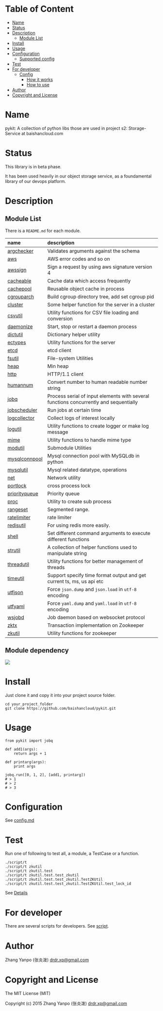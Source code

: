 <!-- START doctoc generated TOC please keep comment here to allow auto update -->
<!-- DON'T EDIT THIS SECTION, INSTEAD RE-RUN doctoc TO UPDATE -->
#   Table of Content

- [Name](#name)
- [Status](#status)
- [Description](#description)
  - [Module List](#module-list)
- [Install](#install)
- [Usage](#usage)
- [Configuration](#configuration)
  - [Supported config](#supported-config)
- [Test](#test)
- [For developer](#for-developer)
  - [Config](#config)
    - [How it works](#how-it-works)
    - [How to use](#how-to-use)
- [Author](#author)
- [Copyright and License](#copyright-and-license)

<!-- END doctoc generated TOC please keep comment here to allow auto update -->



#   Name

pykit:
A collection of python libs those are used in project s2: Storage-Service at
baishancloud.com

#   Status

This library is in beta phase.

It has been used heavily in our object storage service, as a foundamental
library of our devops platform.

#   Description

##  Module List

There is a `README.md` for each module.

| name                           | description                                                                           |
| :--                            | :--                                                                                   |
| [argchecker](argchecker)       | Validates arguments against the schema                                                |
| [aws](aws)                     | AWS error codes and so on                                                             |
| [awssign](awssign)             | Sign a request by using aws signature version 4                                       |
| [cacheable](cacheable)         | Cache data which access frequently                                                    |
| [cachepool](cachepool)         | Reusable object cache in process                                                      |
| [cgrouparch](cgrouparch)       | Build cgroup directory tree, add set cgroup pid                                       |
| [cluster](cluster)             | Some helper function for the server in a cluster                                      |
| [csvutil](csvutil)             | Utility functions for CSV file loading and conversion                                 |
| [daemonize](daemonize)         | Start, stop or restart a daemon process                                               |
| [dictutil](dictutil)           | Dictionary helper utility                                                             |
| [ectypes](ectypes)             | Utility functions for the server                                                      |
| [etcd](etcd)                   | etcd client                                                                           |
| [fsutil](fsutil)               | File-system Utilities                                                                 |
| [heap](heap)                   | Min heap                                                                              |
| [http](http)                   | HTTP/1.1 client                                                                       |
| [humannum](humannum)           | Convert number to human readable number string                                        |
| [jobq](jobq)                   | Process serial of input elements with several functions concurrently and sequentially |
| [jobscheduler](jobscheduler)   | Run jobs at certain time                                                              |
| [logcollector](logcollector)   | Collect logs of interest locally                                                      |
| [logutil](logutil)             | Utility functions to create logger or make log message                                |
| [mime](mime)                   | Utility functions to handle mime type                                                 |
| [modutil](modutil)             | Submodule Utilities                                                                   |
| [mysqlconnpool](mysqlconnpool) | Mysql connection pool with MySQLdb in python                                          |
| [mysqlutil](mysqlutil)         | Mysql related datatype, operations                                                    |
| [net](net)                     | Network utility                                                                       |
| [portlock](portlock)           | cross process lock                                                                    |
| [priorityqueue](priorityqueue) | Priority queue                                                                        |
| [proc](proc)                   | Utility to create sub process                                                         |
| [rangeset](rangeset)           | Segmented range.                                                                      |
| [ratelimiter](ratelimiter)     | rate limiter                                                                          |
| [redisutil](redisutil)         | For using redis more easily.                                                          |
| [shell](shell)                 | Set different command arguments to execute different functions                        |
| [strutil](strutil)             | A collection of helper functions used to manipulate string                            |
| [threadutil](threadutil)       | Utility functions for better management of threads                                    |
| [timeutil](timeutil)           | Support specify time format output and get current ts, ms, us api etc                 |
| [utfjson](utfjson)             | Force `json.dump` and `json.load` in `utf-8` encoding                                 |
| [utfyaml](utfyaml)             | Force `yaml.dump` and `yaml.load` in `utf-8` encoding                                 |
| [wsjobd](wsjobd)               | Job daemon based on websocket protocol                                                |
| [zktx](zktx)                   | Transaction implementation on Zookeeper                                               |
| [zkutil](zkutil)               | Utility functions for zookeeper                                                       |


## Module dependency

![](dep-graph.jpg)

#   Install

Just clone it and copy it into your project source folder.

```
cd your_project_folder
git clone https://github.com/baishancloud/pykit.git
```

#   Usage

```
from pykit import jobq

def add1(args):
    return args + 1

def printarg(args):
    print args

jobq.run([0, 1, 2], [add1, printarg])
# > 1
# > 2
# > 3
```


#   Configuration

See [config.md](config.md)


#   Test

Run one of following to test all, a module, a TestCase or a function.

```
./script/t
./script/t zkutil
./script/t zkutil.test
./script/t zkutil.test.test_zkutil
./script/t zkutil.test.test_zkutil.TestZKUtil
./script/t zkutil.test.test_zkutil.TestZKUtil.test_lock_id
```

See [Details](script/README.md)

#   For developer

There are several scripts for developers.
See [script](script).




#   Author

Zhang Yanpo (张炎泼) <drdr.xp@gmail.com>

#   Copyright and License

The MIT License (MIT)

Copyright (c) 2015 Zhang Yanpo (张炎泼) <drdr.xp@gmail.com>
